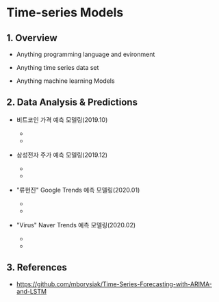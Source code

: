 # Time-series Models

## 1. Overview

* Anything programming language and evironment

* Anything time series data set

* Anything machine learning Models


## 2. Data Analysis & Predictions

* 비트코인 가격 예측 모델링(2019.10)

  +
  +
  
* 삼성전자 주가 예측 모델링(2019.12)

  +
  +
 
* "류현진" Google Trends 예측 모델링(2020.01)

  +
  +
  

* "Virus" Naver Trends 예측 모델링(2020.02)

  +
  +


## 3. References

* https://github.com/mborysiak/Time-Series-Forecasting-with-ARIMA-and-LSTM




